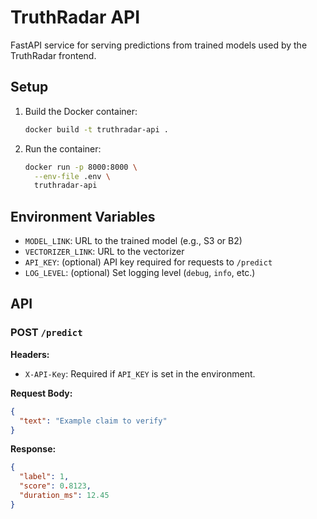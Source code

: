 # TruthRadar API

FastAPI service for serving predictions from trained models used by the TruthRadar frontend.

## Setup

1. Build the Docker container:
    ```bash
    docker build -t truthradar-api .
    ```

2. Run the container:
    ```bash
    docker run -p 8000:8000 \
      --env-file .env \
      truthradar-api
    ```

## Environment Variables

- `MODEL_LINK`: URL to the trained model (e.g., S3 or B2)
- `VECTORIZER_LINK`: URL to the vectorizer
- `API_KEY`: (optional) API key required for requests to `/predict`
- `LOG_LEVEL`: (optional) Set logging level (`debug`, `info`, etc.)

## API

### POST `/predict`

**Headers:**
- `X-API-Key`: Required if `API_KEY` is set in the environment.

**Request Body:**
```json
{
  "text": "Example claim to verify"
}
```

**Response:**
```json
{
  "label": 1,
  "score": 0.8123,
  "duration_ms": 12.45
}
```
